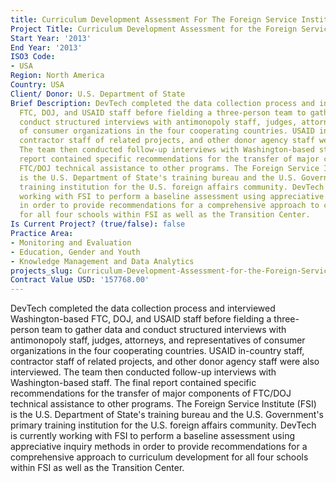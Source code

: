 ```yaml
---
title: Curriculum Development Assessment For The Foreign Service Institute
Project Title: Curriculum Development Assessment for the Foreign Service Institute
Start Year: '2013'
End Year: '2013'
ISO3 Code:
- USA
Region: North America
Country: USA
Client/ Donor: U.S. Department of State
Brief Description: DevTech completed the data collection process and interviewed Washington-based
  FTC, DOJ, and USAID staff before fielding a three-person team to gather data and
  conduct structured interviews with antimonopoly staff, judges, attorneys, and representatives
  of consumer organizations in the four cooperating countries. USAID in-country staff,
  contractor staff of related projects, and other donor agency staff were also interviewed.
  The team then conducted follow-up interviews with Washington-based staff. The final
  report contained specific recommendations for the transfer of major components of
  FTC/DOJ technical assistance to other programs. The Foreign Service Institute (FSI)
  is the U.S. Department of State's training bureau and the U.S. Government's primary
  training institution for the U.S. foreign affairs community. DevTech is currently
  working with FSI to perform a baseline assessment using appreciative inquiry methods
  in order to provide recommendations for a comprehensive approach to curriculum development
  for all four schools within FSI as well as the Transition Center.
Is Current Project? (true/false): false
Practice Area:
- Monitoring and Evaluation
- Education, Gender and Youth
- Knowledge Management and Data Analytics
projects_slug: Curriculum-Development-Assessment-for-the-Foreign-Service-Institute
Contract Value USD: '157768.00'
---
```


DevTech completed the data collection process and interviewed Washington-based FTC, DOJ, and USAID staff before fielding a three-person team to gather data and conduct structured interviews with antimonopoly staff, judges, attorneys, and representatives of consumer organizations in the four cooperating countries. USAID in-country staff, contractor staff of related projects, and other donor agency staff were also interviewed. The team then conducted follow-up interviews with Washington-based staff. The final report contained specific recommendations for the transfer of major components of FTC/DOJ technical assistance to other programs. The Foreign Service Institute (FSI) is the U.S. Department of State's training bureau and the U.S. Government's primary training institution for the U.S. foreign affairs community. DevTech is currently working with FSI to perform a baseline assessment using appreciative inquiry methods in order to provide recommendations for a comprehensive approach to curriculum development for all four schools within FSI as well as the Transition Center.

